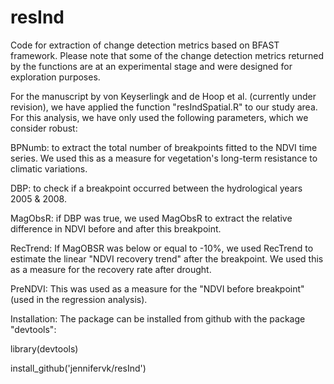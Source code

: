 # resInd
Code for extraction of change detection metrics based on BFAST framework.
Please note that some of the change detection metrics returned by the functions are at an experimental stage and were designed for exploration purposes.

For the manuscript by von Keyserlingk and de Hoop et al. (currently under revision), we have applied the function "resIndSpatial.R" to our study area. For this analysis, we have only used the following parameters, which we consider robust:

BPNumb: to extract the total number of breakpoints fitted to the NDVI time series. We used this as a measure for vegetation's long-term resistance to climatic variations.

DBP: to check if a breakpoint occurred between the hydrological years 2005 & 2008. 

MagObsR: if DBP was true, we used MagObsR to extract the relative difference in NDVI before and after this breakpoint.

RecTrend: If MagOBSR was below or equal to -10%, we used RecTrend to estimate the linear "NDVI recovery trend" after the breakpoint. We used this as a measure for the recovery rate after drought.

PreNDVI: This was used as a measure for the "NDVI before breakpoint" (used in the regression analysis).




Installation:
The package can be installed from github with the package "devtools":

library(devtools)

install_github('jennifervk/resInd')



